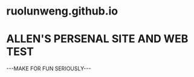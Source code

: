 # ruolunweng.github.io

ALLEN'S PERSENAL SITE AND WEB TEST 
============================
---MAKE FOR FUN SERIOUSLY---
